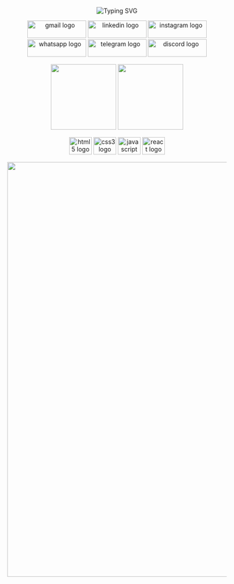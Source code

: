 <p align="center">
  <img src="https://readme-typing-svg.demolab.com?font=Lisu+Bosa&weight=700&size=40&duration=3500&pause=1000&color=D9DDF7&center=true&vCenter=true&repeat=true&width=670&height=80&lines=Ol%C3%A1%2C+mundo!!;Meu+Nome+%C3%A9+Washington;Sou+desenvolvedor+e+estudante+de+ADS" alt="Typing SVG">
</p>

<p align="center">
  <a href="mailto:washingtonlopes2003@gmail.com"><img src="https://img.shields.io/static/v1?message=Gmail&logo=gmail&label=&color=D14836&logoColor=white&labelColor=&style=for-the-badge" height="40" width="135" alt="gmail logo"></a>
  <img src="https://img.shields.io/static/v1?message=LinkedIn&logo=linkedin&label=&color=0077B5&logoColor=white&labelColor=&style=for-the-badge" height="40" width="135" alt="linkedin logo">
  <img src="https://img.shields.io/static/v1?message=Instagram&logo=instagram&label=&color=E4405F&logoColor=white&labelColor=&style=for-the-badge" height="40" width="135" alt="instagram logo">
  <img src="https://img.shields.io/static/v1?message=Whatsapp&logo=whatsapp&label=&color=25D366&logoColor=white&labelColor=&style=for-the-badge" height="40" width="135" alt="whatsapp logo">
  <img src="https://img.shields.io/static/v1?message=Telegram&logo=telegram&label=&color=2CA5E0&logoColor=white&labelColor=&style=for-the-badge" height="40" width="135" alt="telegram logo">
  <img src="https://img.shields.io/static/v1?message=Discord&logo=discord&label=&color=7289DA&logoColor=white&labelColor=&style=for-the-badge" height="40" width="135" alt="discord logo">
</p>

<p align="center">
  <img height="150" src="https://github-readme-stats.vercel.app/api?username=washingtonlopesss&theme=transparent">
  <img height="150" src="https://github-readme-stats.vercel.app/api/top-langs?username=washingtonlopesss&layout=compact&langs_count=8&card_width=320&theme=transparent">
</p>

<p align="center">
  <img src="https://cdn.jsdelivr.net/gh/devicons/devicon/icons/html5/html5-original.svg" height="40" width="52" alt="html5 logo">
  <img src="https://cdn.jsdelivr.net/gh/devicons/devicon/icons/css3/css3-original.svg" height="40" width="52" alt="css3 logo">
  <img src="https://cdn.jsdelivr.net/gh/devicons/devicon/icons/javascript/javascript-original.svg" height="40" width="52" alt="javascript logo">
  <img src="https://cdn.jsdelivr.net/gh/devicons/devicon/icons/react/react-original.svg" height="40" width="52" alt="react logo">
</p>

<p align="center">
  <img src="https://raw.githubusercontent.com/andreasbm/readme/master/assets/lines/rainbow.png" width="950">
</p>
